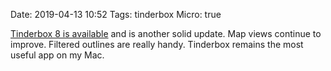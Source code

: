 Date: 2019-04-13 10:52
Tags: tinderbox
Micro: true

[Tinderbox 8 is available](http://www.eastgate.com/Tinderbox/updates/Tinderbox8.html) and is another solid update. Map views continue to improve. Filtered outlines are really handy. Tinderbox remains the most useful app on my Mac.